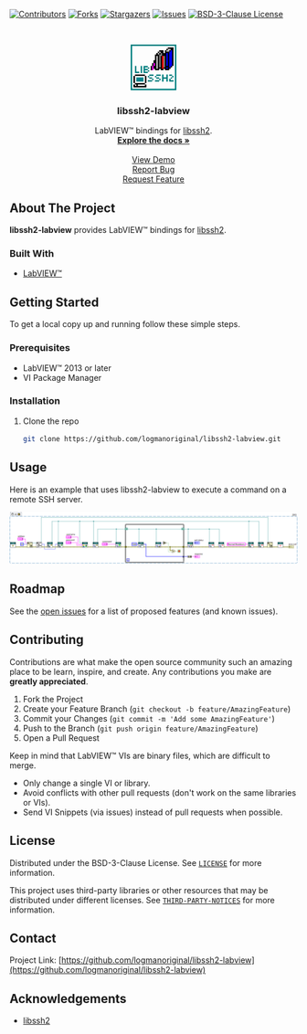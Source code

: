 <!-- Based on https://github.com/othneildrew/Best-README-Template -->
<!-- PROJECT SHIELDS -->
<!--
*** I'm using markdown "reference style" links for readability.
*** Reference links are enclosed in brackets [ ] instead of parentheses ( ).
*** See the bottom of this document for the declaration of the reference variables
*** for contributors-url, forks-url, etc. This is an optional, concise syntax you may use.
*** https://www.markdownguide.org/basic-syntax/#reference-style-links
-->
[![Contributors][contributors-shield]][contributors-url]
[![Forks][forks-shield]][forks-url]
[![Stargazers][stars-shield]][stars-url]
[![Issues][issues-shield]][issues-url]
[![BSD-3-Clause License][license-shield]][license-url]

<!-- PROJECT LOGO -->
<br>
<p align="center">
  <a href="https://github.com/logmanoriginal/libssh2-labview">
    <img src="images/logo.png" alt="Logo" width="80" height="80">
  </a>

  <h3 align="center">libssh2-labview</h3>

  <p align="center">
    LabVIEW&trade; bindings for <a href="https://github.com/libssh2/libssh2">libssh2</a>.
    <br>
    <a href="https://github.com/logmanoriginal/libssh2-labview"><strong>Explore the docs »</strong></a>
    <br>
    <br>
    <a href="https://github.com/logmanoriginal/libssh2-labview">View Demo</a>
    <br>
    <a href="https://github.com/logmanoriginal/libssh2-labview/issues">Report Bug</a>
    <br>
    <a href="https://github.com/logmanoriginal/libssh2-labview/issues">Request Feature</a>
  </p>
</p>

## About The Project

**libssh2-labview** provides LabVIEW&trade; bindings for [libssh2](https://github.com/libssh2/libssh2).

### Built With

* [LabVIEW&trade;](https://www.ni.com/labview)

## Getting Started

To get a local copy up and running follow these simple steps.

### Prerequisites

* LabVIEW&trade; 2013 or later
* VI Package Manager

### Installation

1. Clone the repo
   ```sh
   git clone https://github.com/logmanoriginal/libssh2-labview.git
   ```

## Usage

Here is an example that uses libssh2-labview to execute a command on a remote SSH server.

![Example](images/example.png)

## Roadmap

See the [open issues](https://github.com/logmanoriginal/labview-composition/issues) for a list of proposed features (and known issues).

## Contributing

Contributions are what make the open source community such an amazing place to be learn, inspire, and create. Any contributions you make are **greatly appreciated**.

1. Fork the Project
2. Create your Feature Branch (`git checkout -b feature/AmazingFeature`)
3. Commit your Changes (`git commit -m 'Add some AmazingFeature'`)
4. Push to the Branch (`git push origin feature/AmazingFeature`)
5. Open a Pull Request

Keep in mind that LabVIEW&trade; VIs are binary files, which are difficult to merge.
- Only change a single VI or library.
- Avoid conflicts with other pull requests (don't work on the same libraries or VIs).
- Send VI Snippets (via issues) instead of pull requests when possible.

## License

Distributed under the BSD-3-Clause License. See [`LICENSE`](LICENSE.txt) for more information.

This project uses third-party libraries or other resources that may be distributed under different licenses. See [`THIRD-PARTY-NOTICES`](THIRD-PARTY-NOTICES.txt) for more information.

## Contact

Project Link: [https://github.com/logmanoriginal/libssh2-labview](https://github.com/logmanoriginal/libssh2-labview)

## Acknowledgements

* [libssh2](https://github.com/libssh2/libssh2)

<!-- MARKDOWN LINKS & IMAGES -->
<!-- https://www.markdownguide.org/basic-syntax/#reference-style-links -->
[contributors-shield]: https://img.shields.io/github/contributors/logmanoriginal/libssh2-labview.svg?style=for-the-badge
[contributors-url]: https://github.com/logmanoriginal/libssh2-labview/graphs/contributors
[forks-shield]: https://img.shields.io/github/forks/logmanoriginal/libssh2-labview.svg?style=for-the-badge
[forks-url]: https://github.com/logmanoriginal/libssh2-labview/network/members
[stars-shield]: https://img.shields.io/github/stars/logmanoriginal/libssh2-labview.svg?style=for-the-badge
[stars-url]: https://github.com/logmanoriginal/libssh2-labview/stargazers
[issues-shield]: https://img.shields.io/github/issues/logmanoriginal/libssh2-labview.svg?style=for-the-badge
[issues-url]: https://github.com/logmanoriginal/libssh2-labview/issues
[license-shield]: https://img.shields.io/github/license/logmanoriginal/libssh2-labview.svg?style=for-the-badge
[license-url]: https://github.com/logmanoriginal/libssh2-labview/blob/master/LICENSE.txt
